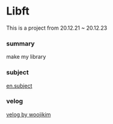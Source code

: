 # Libft

This is a project from 20.12.21 ~ 20.12.23

### summary

make my library

### subject

[en.subject](https://github.com/KimUJin3359/Libft/blob/master/en.subject.pdf)

### velog 

[velog by woojikim](https://velog.io/@woojikim/Libft)
